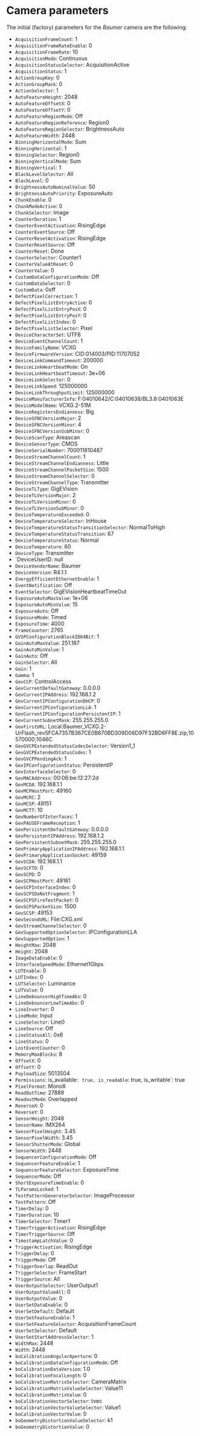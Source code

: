 # Camera parameters
The initial (factory) parameters for the _Baumer_ camera are the following:

  * `AcquisitionFrameCount`: 1
  * `AcquisitionFrameRateEnable`: 0
  * `AcquisitionFrameRate`: 10
  * `AcquisitionMode`: Continuous
  * `AcquisitionStatusSelector`: AcquisitionActive
  * `AcquisitionStatus`: 1
  * `ActionGroupKey`: 0
  * `ActionGroupMask`: 0
  * `ActionSelector`: 1
  * `AutoFeatureHeight`: 2048
  * `AutoFeatureOffsetX`: 0
  * `AutoFeatureOffsetY`: 0
  * `AutoFeatureRegionMode`: Off
  * `AutoFeatureRegionReference`: Region0
  * `AutoFeatureRegionSelector`: BrightnessAuto
  * `AutoFeatureWidth`: 2448
  * `BinningHorizontalMode`: Sum
  * `BinningHorizontal`: 1
  * `BinningSelector`: Region0
  * `BinningVerticalMode`: Sum
  * `BinningVertical`: 1
  * `BlackLevelSelector`: All
  * `BlackLevel`: 0
  * `BrightnessAutoNominalValue`: 50
  * `BrightnessAutoPriority`: ExposureAuto
  * `ChunkEnable`: 0
  * `ChunkModeActive`: 0
  * `ChunkSelector`: Image
  * `CounterDuration`: 1
  * `CounterEventActivation`: RisingEdge
  * `CounterEventSource`: Off
  * `CounterResetActivation`: RisingEdge
  * `CounterResetSource`: Off
  * `CounterReset`: Done
  * `CounterSelector`: Counter1
  * `CounterValueAtReset`: 0
  * `CounterValue`: 0
  * `CustomDataConfigurationMode`: Off
  * `CustomDataSelector`: 0
  * `CustomData`: 0xff
  * `DefectPixelCorrection`: 1
  * `DefectPixelListEntryActive`: 0
  * `DefectPixelListEntryPosX`: 0
  * `DefectPixelListEntryPosY`: 0
  * `DefectPixelListIndex`: 0
  * `DefectPixelListSelector`: Pixel
  * `DeviceCharacterSet`: UTF8
  * `DeviceEventChannelCount`: 1
  * `DeviceFamilyName`: VCXG
  * `DeviceFirmwareVersion`: CID:014003/PID:11707052
  * `DeviceLinkCommandTimeout`: 200000
  * `DeviceLinkHeartbeatMode`: On
  * `DeviceLinkHeartbeatTimeout`: 3e+06
  * `DeviceLinkSelector`: 0
  * `DeviceLinkSpeed`: 125000000
  * `DeviceLinkThroughputLimit`: 125000000
  * `DeviceManufacturerInfo`: F:04010642/C:04010638/BL3.8:0401063E
  * `DeviceModelName`: VCXG.2-51M
  * `DeviceRegistersEndianness`: Big
  * `DeviceSFNCVersionMajor`: 2
  * `DeviceSFNCVersionMinor`: 4
  * `DeviceSFNCVersionSubMinor`: 0
  * `DeviceScanType`: Areascan
  * `DeviceSensorType`: CMOS
  * `DeviceSerialNumber`: 700011810487
  * `DeviceStreamChannelCount`: 1
  * `DeviceStreamChannelEndianness`: Little
  * `DeviceStreamChannelPacketSize`: 1500
  * `DeviceStreamChannelSelector`: 0
  * `DeviceStreamChannelType`: Transmitter
  * `DeviceTLType`: GigEVision
  * `DeviceTLVersionMajor`: 2
  * `DeviceTLVersionMinor`: 0
  * `DeviceTLVersionSubMinor`: 0
  * `DeviceTemperatureExceeded`: 0
  * `DeviceTemperatureSelector`: InHouse
  * `DeviceTemperatureStatusTransitionSelector`: NormalToHigh
  * `DeviceTemperatureStatusTransition`: 67
  * `DeviceTemperatureStatus`: Normal
  * `DeviceTemperature`: 60
  * `DeviceType`: Transmitter
  * `DeviceUserID: null
  * `DeviceVendorName`: Baumer
  * `DeviceVersion`: R4.1.1
  * `EnergyEfficientEthernetEnable`: 1
  * `EventNotification`: Off
  * `EventSelector`: GigEVisionHeartbeatTimeOut
  * `ExposureAutoMaxValue`: 1e+06
  * `ExposureAutoMinValue`: 15
  * `ExposureAuto`: Off
  * `ExposureMode`: Timed
  * `ExposureTime`: 4000
  * `FrameCounter`: 2765
  * `GVSPConfigurationBlockID64Bit`: 1
  * `GainAutoMaxValue`: 251.187
  * `GainAutoMinValue`: 1
  * `GainAuto`: Off
  * `GainSelector`: All
  * `Gain`: 1
  * `Gamma`: 1
  * `GevCCP`: ControlAccess
  * `GevCurrentDefaultGateway`: 0.0.0.0
  * `GevCurrentIPAddress`: 192.168.1.2
  * `GevCurrentIPConfigurationDHCP`: 0
  * `GevCurrentIPConfigurationLLA`: 1
  * `GevCurrentIPConfigurationPersistentIP`: 1
  * `GevCurrentSubnetMask`: 255.255.255.0
  * `GevFirstURL`: Local:Baumer_VCXG.2-UrFlash_rev5FCA7357B367CE0B670BD309D06D97F32BD6FF8E.zip;10570000;1046C
  * `GevGVCPExtendedStatusCodesSelector`: Version1_1
  * `GevGVCPExtendedStatusCodes`: 1
  * `GevGVCPPendingAck`: 1
  * `GevIPConfigurationStatus`: PersistentIP
  * `GevInterfaceSelector`: 0
  * `GevMACAddress`: 00:06:be:12:27:2d
  * `GevMCDA`: 192.168.1.1
  * `GevMCPHostPort`: 49160
  * `GevMCRC`: 2
  * `GevMCSP`: 49151
  * `GevMCTT`: 10
  * `GevNumberOfInterfaces`: 1
  * `GevPAUSEFrameReception`: 1
  * `GevPersistentDefaultGateway`: 0.0.0.0
  * `GevPersistentIPAddress`: 192.168.1.2
  * `GevPersistentSubnetMask`: 255.255.255.0
  * `GevPrimaryApplicationIPAddress`: 192.168.1.1
  * `GevPrimaryApplicationSocket`: 49159
  * `GevSCDA`: 192.168.1.1
  * `GevSCFTD`: 0
  * `GevSCPD`: 0
  * `GevSCPHostPort`: 49161
  * `GevSCPInterfaceIndex`: 0
  * `GevSCPSDoNotFragment`: 1
  * `GevSCPSFireTestPacket`: 0
  * `GevSCPSPacketSize`: 1500
  * `GevSCSP`: 49153
  * `GevSecondURL`: File:CXG.xml
  * `GevStreamChannelSelector`: 0
  * `GevSupportedOptionSelector`: IPConfigurationLLA
  * `GevSupportedOption`: 1
  * `HeightMax`: 2048
  * `Height`: 2048
  * `ImageDataEnable`: 0
  * `InterfaceSpeedMode`: Ethernet1Gbps
  * `LUTEnable`: 0
  * `LUTIndex`: 0
  * `LUTSelector`: Luminance
  * `LUTValue`: 0
  * `LineDebouncerHighTimeAbs`: 0
  * `LineDebouncerLowTimeAbs`: 0
  * `LineInverter`: 0
  * `LineMode`: Input
  * `LineSelector`: Line0
  * `LineSource`: Off
  * `LineStatusAll`: 0x6
  * `LineStatus`: 0
  * `LostEventCounter`: 0
  * `MemoryMaxBlocks`: 8
  * `OffsetX`: 0
  * `OffsetY`: 0
  * `PayloadSize`: 5013504
  * `Permissions`: is_available`: true, is_readable`: true, is_writable`: true
  * `PixelFormat`: Mono8
  * `ReadOutTime`: 27889
  * `ReadoutMode`: Overlapped
  * `ReverseX`: 0
  * `ReverseY`: 0
  * `SensorHeight`: 2048
  * `SensorName`: IMX264
  * `SensorPixelHeight`: 3.45
  * `SensorPixelWidth`: 3.45
  * `SensorShutterMode`: Global
  * `SensorWidth`: 2448
  * `SequencerConfigurationMode`: Off
  * `SequencerFeatureEnable`: 1
  * `SequencerFeatureSelector`: ExposureTime
  * `SequencerMode`: Off
  * `ShortExposureTimeEnable`: 0
  * `TLParamsLocked`: 1
  * `TestPatternGeneratorSelector`: ImageProcessor
  * `TestPattern`: Off
  * `TimerDelay`: 0
  * `TimerDuration`: 10
  * `TimerSelector`: Timer1
  * `TimerTriggerActivation`: RisingEdge
  * `TimerTriggerSource`: Off
  * `TimestampLatchValue`: 0
  * `TriggerActivation`: RisingEdge
  * `TriggerDelay`: 0
  * `TriggerMode`: Off
  * `TriggerOverlap`: ReadOut
  * `TriggerSelector`: FrameStart
  * `TriggerSource`: All
  * `UserOutputSelector`: UserOutput1
  * `UserOutputValueAll`: 0
  * `UserOutputValue`: 0
  * `UserSetDataEnable`: 0
  * `UserSetDefault`: Default
  * `UserSetFeatureEnable`: 1
  * `UserSetFeatureSelector`: AcquisitionFrameCount
  * `UserSetSelector`: Default
  * `UserSetStartAddressSelector`: 1
  * `WidthMax`: 2448
  * `Width`: 2448
  * `boCalibrationAngularAperture`: 0
  * `boCalibrationDataConfigurationMode`: Off
  * `boCalibrationDataVersion`: 1.0
  * `boCalibrationFocalLength`: 0
  * `boCalibrationMatrixSelector`: CameraMatrix
  * `boCalibrationMatrixValueSelector`: Value11
  * `boCalibrationMatrixValue`: 0
  * `boCalibrationVectorSelector`: tvec
  * `boCalibrationVectorValueSelector`: Value1
  * `boCalibrationVectorValue`: 0
  * `boGeometryDistortionValueSelector`: k1
  * `boGeometryDistortionValue`: 0
